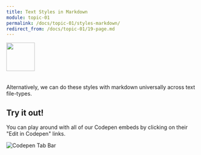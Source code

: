 ```yaml
---
title: Text Styles in Markdown
module: topic-01
permalink: /docs/topic-01/styles-markdown/
redirect_from: /docs/topic-01/19-page.md
---
```


<img src="./../../../img/arrow-divider.svg" style="width: 75px; border: none; margin: 0px 0 20px 0" />

Alternatively, we can do these styles with markdown universally across text file-types.

<div class="codepen-embed">
  <p data-height="600" data-theme-id="30567" data-slug-hash="yowroQ" data-default-tab="html,result" data-user="Media-Ed-Online" data-embed-version="2" data-pen-title="Topic-02: Markdown " class="codepen"></p>
</div>

## Try it out!

You can play around with all of our Codepen embeds by clicking on their "Edit in Codepen" links.

![Codepen Tab Bar](../img/codepen-link.png)
